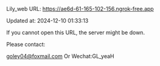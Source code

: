 Lily_web URL: https://ae6d-61-165-102-156.ngrok-free.app

Updated at: 2024-12-10 01:33:13

If you cannot open this URL, the server might be down.

Please contact: 

goley04@foxmail.com Or Wechat:GL_yeaH